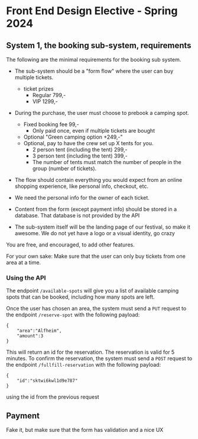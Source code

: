 # Front End Design Elective - Spring 2024

## System 1, the booking sub-system, requirements

The following are the minimal requirements for the booking sub system.

- The sub-system should be a "form flow" where the user can buy multiple tickets.

  - ticket prizes
    - Regular 799,-
    - VIP 1299,-

- During the purchase, the user must choose to prebook a camping spot.
  - Fixed booking fee 99,-
    - Only paid once, even if multiple tickets are bought
  - Optional "Green camping option +249,-"
  - Optional, pay to have the crew set up X tents for you.
    - 2 person tent (including the tent) 299,-
    - 3 person tent (including the tent) 399,-
    - The number of tents must match the number of people in the group (number of tickets).
- The flow should contain everything you would expect from an online shopping experience, like personal info, checkout, etc.
- We need the personal info for the owner of each ticket.
- Content from the form (except payment info) should be stored in a database. That database is not provided by the API
- The sub-system itself will be the landing page of our festival, so make it awesome. We do not yet have a logo or a visual identity, go crazy

You are free, and encouraged, to add other features.

For your own sake: Make sure that the user can only buy tickets from one area at a time.

### Using the API

The endpoint `/available-spots` will give you a list of available camping spots that can be booked, including how many spots are left.

Once the user has chosen an area, the system must send a `PUT` request to the endpoint `/reserve-spot` with the following payload:

```
{
	"area":"Alfheim",
	"amount":3
}
```

This will return an id for the reservation. The reservation is valid for 5 minutes. To confirm the reservation, the system must send a `POST` request to the endpoint `/fullfill-reservation` with the following payload:

```
{
	"id":"sktwi6kwl1d9e787"
}
```

using the id from the previous request

## Payment

Fake it, but make sure that the form has validation and a nice UX
